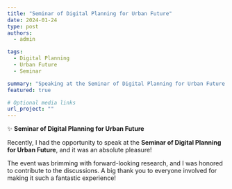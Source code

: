 ```yaml
---
title: "Seminar of Digital Planning for Urban Future"
date: 2024-01-24
type: post
authors:
  - admin

tags:
  - Digital Planning
  - Urban Future
  - Seminar

summary: "Speaking at the Seminar of Digital Planning for Urban Future."
featured: true

# Optional media links
url_project: ""
---
```


✨ **Seminar of Digital Planning for Urban Future**  

Recently, I had the opportunity to speak at the **Seminar of Digital Planning for Urban Future**, and it was an absolute pleasure!  

The event was brimming with forward-looking research, and I was honored to contribute to the discussions. A big thank you to everyone involved for making it such a fantastic experience!  
